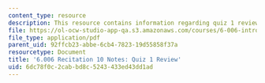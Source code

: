 ```yaml
---
content_type: resource
description: This resource contains information regarding quiz 1 review.
file: https://ol-ocw-studio-app-qa.s3.amazonaws.com/courses/6-006-introduction-to-algorithms-fall-2011/6dc78f0c2cabbd8c5243433ed43dd1ad_MIT6_006F11_rec10.pdf
file_type: application/pdf
parent_uid: 92ffcb23-abbe-6cb4-7823-19d55858f37a
resourcetype: Document
title: '6.006 Recitation 10 Notes: Quiz 1 Review'
uid: 6dc78f0c-2cab-bd8c-5243-433ed43dd1ad
---
```


